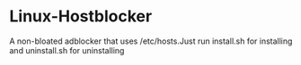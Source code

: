 # Linux-Hostblocker
A non-bloated adblocker that uses /etc/hosts.Just run install.sh for installing and uninstall.sh for uninstalling
